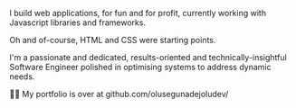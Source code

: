 

I build web applications, for fun and for profit, currently working with Javascript libraries and frameworks. 

Oh and of-course, HTML and CSS were starting points.

I'm a passionate and dedicated, results-oriented  and technically-insightful Software Engineer polished in optimising systems to address dynamic needs.

👨‍💻 My portfolio is over at github.com/olusegunadejoludev/

